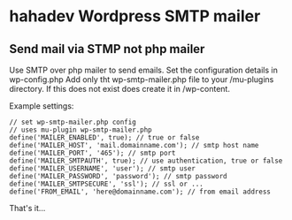 # hahadev Wordpress SMTP mailer
## Send mail via STMP not php mailer

Use SMTP over php mailer to send emails. 
Set the configuration details in wp-config.php
Add only tht wp-smtp-mailer.php file to your /mu-plugins directory. If this does not exist does create it in /wp-content. 

Example settings:
``` 
// set wp-smtp-mailer.php config
// uses mu-plugin wp-smtp-mailer.php
define('MAILER_ENABLED', true); // true or false
define('MAILER_HOST', 'mail.domainname.com'); // smtp host name
define('MAILER_PORT', '465'); // smtp port
define('MAILER_SMTPAUTH', true); // use authentication, true or false
define('MAILER_USERNAME', 'user'); // smtp user
define('MAILER_PASSWORD', 'password'); // smtp password
define('MAILER_SMTPSECURE', 'ssl'); // ssl or ...
define('FROM_EMAIL', 'here@domainname.com'); // from email address
```

That's it...